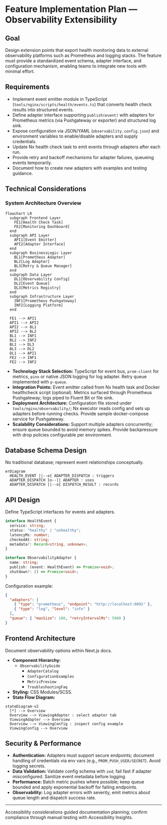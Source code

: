# Feature Implementation Plan — Observability Extensibility

## Goal

Design extension points that export health monitoring data to external observability platforms such as Prometheus and logging stacks. The feature must provide a standardized event schema, adapter interface, and configuration mechanism, enabling teams to integrate new tools with minimal effort.

## Requirements

- Implement event emitter module in TypeScript (`tools/nginx/scripts/health/events.ts`) that converts health check results into structured events.
- Define adapter interface supporting `publish(event)` with adapters for Prometheus metrics (via Pushgateway or exporter) and structured log sink.
- Expose configuration via JSON/YAML (`observability.config.json`) and environment variables to enable/disable adapters and supply credentials.
- Update Nx health check task to emit events through adapters after each run.
- Provide retry and backoff mechanisms for adapter failures, queueing events temporarily.
- Document how to create new adapters with examples and testing guidance.

## Technical Considerations

### System Architecture Overview

```mermaid
flowchart LR
  subgraph Frontend Layer
    FE1[Health Check Task]
    FE2[Monitoring Dashboard]
  end
  subgraph API Layer
    API1[Event Emitter]
    API2[Adapter Interface]
  end
  subgraph BusinessLogic Layer
    BL1[Prometheus Adapter]
    BL2[Log Adapter]
    BL3[Retry & Queue Manager]
  end
  subgraph Data Layer
    DL1[Observability Config]
    DL2[Event Queue]
    DL3[Metrics Registry]
  end
  subgraph Infrastructure Layer
    INF1[Prometheus Pushgateway]
    INF2[Logging Platform]
  end

  FE1 --> API1
  API1 --> API2
  API2 --> BL1
  API2 --> BL2
  BL1 --> INF1
  BL2 --> INF2
  BL1 --> DL3
  BL3 --> DL2
  DL1 --> API1
  FE2 --> INF1
  FE2 --> INF2
```

- **Technology Stack Selection:** TypeScript for event bus, `prom-client` for metrics, `pino` or native JSON logging for log adapter. Retry queue implemented with `p-queue`.
- **Integration Points:** Event emitter called from Nx health task and Docker healthcheck script (optional). Metrics surfaced through Prometheus Pushgateway; logs piped to Fluent Bit or file sink.
- **Deployment Architecture:** Configuration file stored under `tools/nginx/observability/`; Nx executor reads config and sets up adapters before running checks. Provide sample docker-compose service for Pushgateway.
- **Scalability Considerations:** Support multiple adapters concurrently; ensure queue bounded to avoid memory spikes. Provide backpressure with drop policies configurable per environment.

## Database Schema Design

No traditional database; represent event relationships conceptually.

```mermaid
erDiagram
  HEALTH_EVENT ||--o{ ADAPTER_DISPATCH : triggers
  ADAPTER_DISPATCH }o--|| ADAPTER : uses
  ADAPTER_DISPATCH ||--o{ DISPATCH_RESULT : records
```

## API Design

Define TypeScript interfaces for events and adapters.

```ts
interface HealthEvent {
  service: string;
  status: "healthy" | "unhealthy";
  latencyMs: number;
  checkedAt: string;
  metadata?: Record<string, unknown>;
}

interface ObservabilityAdapter {
  name: string;
  publish: (event: HealthEvent) => Promise<void>;
  shutdown?: () => Promise<void>;
}
```

Configuration example:

```json
{
  "adapters": [
    { "type": "prometheus", "endpoint": "http://localhost:9091" },
    { "type": "log", "level": "info" }
  ],
  "queue": { "maxSize": 100, "retryIntervalMs": 5000 }
}
```

## Frontend Architecture

Document observability options within Next.js docs.

- **Component Hierarchy:**
  - `ObservabilityGuide`
    - `AdapterCatalog`
    - `ConfigurationExamples`
    - `MetricPreview`
    - `TroubleshootingFaq`
- **Styling:** CSS Modules/SCSS.
- **State Flow Diagram:**

```mermaid
stateDiagram-v2
  [*] --> Overview
  Overview --> ViewingAdapter : select adapter tab
  ViewingAdapter --> Overview
  Overview --> ViewingConfig : inspect config example
  ViewingConfig --> Overview
```

## Security & Performance

- **Authentication:** Adapters must support secure endpoints; document handling of credentials via env vars (e.g., `PROM_PUSH_USER/SECRET`). Avoid logging secrets.
- **Data Validation:** Validate config schema with `zod`; fail fast if adapter misconfigured. Sanitize event metadata before logging.
- **Performance:** Batch metric pushes where possible; keep queue bounded and apply exponential backoff for failing endpoints.
- **Observability:** Log adapter errors with severity, emit metrics about queue length and dispatch success rate.

---

Accessibility considerations guided documentation planning; confirm compliance through manual testing with Accessibility Insights.
